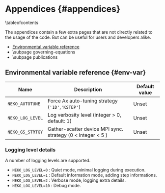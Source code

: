# Appendices {#appendices}

\tableofcontents

The appendices contain a few extra pages that are not directly related to the usage
of the code. But can be useful for users and developers alike.

- [Environmental variable reference](#env-var)
- \subpage governing-equations
- \subpage publications

## Environmental variable reference {#env-var}

| Name             | Description                                                 | Default value |
| ---------------- | ----------------------------------------------------------- | ------------- |
| `NEKO_AUTOTUNE`  | Force Ax auto-tuning strategy (``'1D'``,``'KSTEP'``)        | Unset         |
| `NEKO_LOG_LEVEL` | Log verbosity level (integer > 0, default: 1)               | Unset         |
| `NEKO_GS_STRTGY` | Gather-scatter device MPI sync. strategy (0 < integer < 5 ) | Unset         |

### Logging level details

A number of logging levels are supported.

- `NEKO_LOG_LEVEL=0`   : Quiet mode, minimal logging during execution.
- `NEKO_LOG_LEVEL=1`   : Default information mode, adding step informations.
- `NEKO_LOG_LEVEL=2`   : Verbose mode, logging extra details.
- `NEKO_LOG_LEVEL=10`  : Debug mode.
